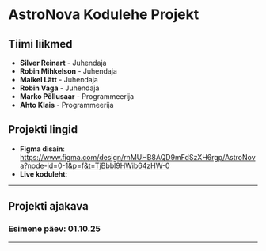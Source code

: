 # AstroNova Kodulehe Projekt

## Tiimi liikmed
- **Silver Reinart** - Juhendaja
- **Robin Mihkelson** - Juhendaja
- **Maikel Lätt** - Juhendaja
- **Robin Vaga** - Juhendaja
- **Marko Põllusaar** - Programmeerija
- **Ahto Klais** - Programmeerija

## Projekti lingid
- **Figma disain**: https://www.figma.com/design/rnMUHB8AQD9mFdSzXH6rgp/AstroNova?node-id=0-1&p=f&t=TjBbbl9HWib64zHW-0
- **Live koduleht**:

---


## Projekti ajakava

### Esimene päev: 01.10.25

---
